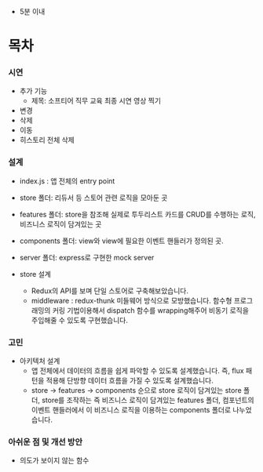 - 5분 이내

# 목차
### 시연
- 추가 기능
	- 제목: 소프티어 직무 교육 최종 시연 영상 찍기
- 변경
- 삭제
- 이동
- 히스토리 전체 삭제

### 설계

- index.js : 앱 전체의 entry point
- store 폴더: 리듀서 등 스토어 관련 로직을 모아둔 곳
- features 폴더: store을 참조해 실제로 투두리스트 카드를 CRUD를 수행하는 로직, 비즈니스 로직이 담겨있는 곳
- components 폴더: view와 view에 필요한 이벤트 핸들러가 정의된 곳.

- server 폴더: express로 구현한 mock server

- store 설계
	- Redux의 API를 보며 단일 스토어로 구축해보았습니다.
	- middleware : redux-thunk 미들웨어 방식으로 모방했습니다. 함수형 프로그래밍의 커링 기법이용해서 dispatch 함수를 wrapping해주어 비동기 로직을 주입해줄 수 있도록 구현했습니다.

### 고민
- 아키텍처 설계
	- 앱 전체에서 데이터의 흐름을 쉽게 파악할 수 있도록 설계했습니다. 즉, flux 패턴을 적용해 단방향 데이터 흐름을 가질 수 있도록 설계했습니다.
	- store -> features -> components 순으로 store 로직이 담겨있는 store 폴더, store를 조작하는 즉 비즈니스 로직이 담겨있는 features 폴더, 컴포넌트의 이벤트 핸들러에서 이 비즈니스 로직을 이용하는 components 폴더로 나누었습니다.

### 아쉬운 점 및 개선 방안
- 의도가 보이지 않는 함수
